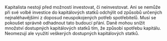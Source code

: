 Kapitalista nestojí před možností investovat, či neinvestovat. Ani se nemůže při své volbě investice do kapitálových statků odchýlit od způsobů určených nejnaléhavějšími z doposud neuspokojených potřeb spotřebitelů. Musí se pokoušet správně odhadnout tato budoucí přání. Daně mohou snížit množství dostupných kapitálových statků tím, že způsobí spotřebu kapitálu. Neomezují ale využití veškerých dostupných kapitálových statků.